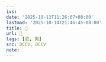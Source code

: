```yaml
---
ivs:
date: '2025-10-13T11:26:07+08:00'
lastmod: '2025-10-14T21:46:45-08:00'
title: 󰍡
url: 󰍡
tags: [吏, 夷]
src: DCCV, DCCV
note:
---
```

